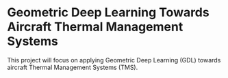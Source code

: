 # Geometric Deep Learning Towards Aircraft Thermal Management Systems

This project will focus on applying Geometric Deep Learning (GDL) towards aircraft Thermal Management Systems (TMS).


